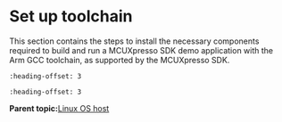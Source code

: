 # Set up toolchain

This section contains the steps to install the necessary components required to build and run a MCUXpresso SDK demo application with the Arm GCC toolchain, as supported by the MCUXpresso SDK.


```{include} ../topics/install_gcc_arm_embedded_toolchain.md
:heading-offset: 3
```

```{include} ../topics/add_a_new_system_environment_variable_for_armgcc_d.md
:heading-offset: 3
```

**Parent topic:**[Linux OS host](../topics/linux_os_host.md)

